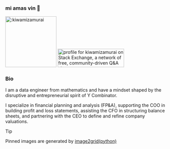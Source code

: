 ### mi amas vin 👋
<img width="160" src="https://count.getloli.com/@:kiwamizamurai?name=%3Akiwamizamurai&theme=moebooru-h&padding=7&offset=0&align=top&scale=1&pixelated=1&darkmode=auto" alt=":kiwamizamurai" />
<a href="https://stackexchange.com/users/13359247"><img src="https://stackexchange.com/users/flair/13359247.png" width="208" height="58" alt="profile for kiwamizamurai on Stack Exchange, a network of free, community-driven Q&amp;A sites" title="profile for kiwamizamurai on Stack Exchange, a network of free, community-driven Q&amp;A sites"></a>


### Bio
I am a data engineer from mathematics and have a mindset shaped by the disruptive and entrepreneurial spirit of Y Combinator.

I specialize in financial planning and analysis (FP&A), supporting the COO in building profit and loss statements, assisting the CFO in structuring balance sheets, and partnering with the CEO to define and refine company valuations.

> [!TIP]
> Pinned images are generated by <a href="https://github.com/kiwamizamurai/image2grid"> image2grid(python) </a>
